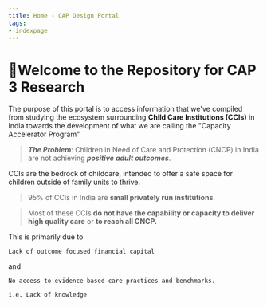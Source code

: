 ```yaml
---
title: Home - CAP Design Portal
tags:
- indexpage
---
```


# 🌳Welcome to the Repository for CAP 3 Research

The purpose of this portal is to access information that we've compiled from studying the ecosystem surrounding **Child Care Institutions (CCIs)** in India towards the development of what we are calling the "Capacity Accelerator Program"

>***The Problem***: Children in Need of Care and Protection (CNCP) in India are not achieving ***positive adult outcomes***.

CCIs are the bedrock of childcare, intended to offer a safe space for children outside of family units to thrive. 

> 95% of CCIs in India are **small privately run institutions**.

> Most of these CCIs **do not have the capability or capacity to deliver high quality care** or **to reach all CNCP.**


This is primarily due to

```co 
Lack of outcome focused financial capital
```

and 

```co
No access to evidence based care practices and benchmarks. 

i.e. Lack of knowledge
```